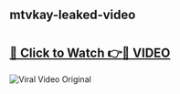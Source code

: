## mtvkay-leaked-video 

# <h2><a href="http://freeplayer.one?title=mtvkay-leaked-video&ref=21J">🔗 Click to Watch 👉🔴 VIDEO</a></h2>

<a href="http://freeplayer.one?title=mtvkay-leaked-video&ref=21J" rel="nofollow" data-target="animated-image.originalLink"><img src="https://i.ibb.co.com/xMMVF88/686577567.gif" alt="Viral Video Original" style="max-width: 100%; display: inline-block;" data-target="animated-image.originalImage"></a>

